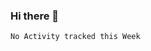 ### Hi there 👋

<!--START_SECTION:waka-->
```text
No Activity tracked this Week
```
<!--END_SECTION:waka-->

